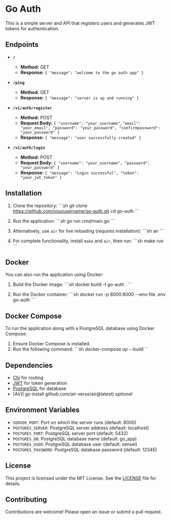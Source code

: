 
# Go Auth

This is a simple server and API that registers users and generates JWT tokens for authentication.

## Endpoints

- **`/`**
  - **Method:** GET
  - **Response:** `{ "message": "welcome to the go auth app" }`

- **`/ping`**
  - **Method:** GET
  - **Response:** `{ "message": "server is up and running" }`

- **`/v1/auth/register`**
  - **Method:** POST
  - **Request Body:** `{ "username": "your_username","email": "your_email", "password": "your_password", "confirmpassword": "your_password" }`
  - **Response:** `{ "message": "user successfully created" }`

- **`/v1/auth/login`**
  - **Method:** POST
  - **Request Body:** `{ "username": "your_username", "password": "your_password" }`
  - **Response:** `{ "message": "Login successful", "token": "your_jwt_token" }`

## Installation

1. Clone the repository:
    \`\`\`sh
    git clone https://github.com/yourusername/go-auth.git
    cd go-auth
    \`\`\`

2. Run the application:
    \`\`\`sh
    go run cmd/main.go
    \`\`\`

3. Alternatively, use `air` for live reloading (requires installation):
    \`\`\`sh
    air
    \`\`\`

4. For complete functionality, install `make` and `air`, then run:
    \`\`\`sh
    make run
    \`\`\`

## Docker

You can also run the application using Docker:

1. Build the Docker image:
    \`\`\`sh
    docker build -t go-auth .
    \`\`\`

2. Run the Docker container:
    \`\`\`sh
    docker run -p 8000:8000 --env-file .env go-auth
    \`\`\`

## Docker Compose

To run the application along with a PostgreSQL database using Docker Compose:

1. Ensure Docker Compose is installed.
2. Run the following command:
    \`\`\`sh
    docker-compose up --build
    \`\`\`

## Dependencies

- [Chi](https://github.com/go-chi/chi) for routing
- [JWT](https://github.com/dgrijalva/jwt-go) for token generation
- [PostgreSQL](https://www.postgresql.org/) for database
- [Air]( go install github.com/air-verse/air@latest) _optional_
## Environment Variables

- `SERVER_PORT`: Port on which the server runs (default: 8000)
- `POSTGRES_SERVER`: PostgreSQL server address (default: localhost)
- `POSTGRES_PORT`: PostgreSQL server port (default: 5432)
- `POSTGRES_DB`: PostgreSQL database name (default: go_app)
- `POSTGRES_USER`: PostgreSQL database user (default: sensei)
- `POSTGRES_PASSWORD`: PostgreSQL database password (default: 12345)

## License

This project is licensed under the MIT License. See the [LICENSE](LICENSE) file for details.

## Contributing

Contributions are welcome! Please open an issue or submit a pull request.
